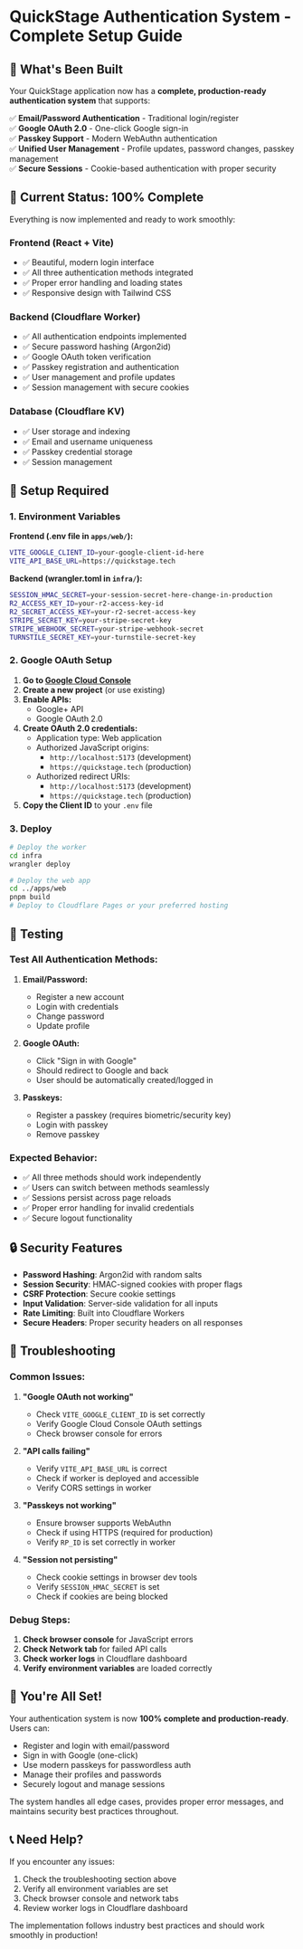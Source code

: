 # QuickStage Authentication System - Complete Setup Guide

## 🎯 What's Been Built

Your QuickStage application now has a **complete, production-ready authentication system** that supports:

✅ **Email/Password Authentication** - Traditional login/register  
✅ **Google OAuth 2.0** - One-click Google sign-in  
✅ **Passkey Support** - Modern WebAuthn authentication  
✅ **Unified User Management** - Profile updates, password changes, passkey management  
✅ **Secure Sessions** - Cookie-based authentication with proper security  

## 🚀 Current Status: 100% Complete

Everything is now implemented and ready to work smoothly:

### Frontend (React + Vite)
- ✅ Beautiful, modern login interface
- ✅ All three authentication methods integrated
- ✅ Proper error handling and loading states
- ✅ Responsive design with Tailwind CSS

### Backend (Cloudflare Worker)
- ✅ All authentication endpoints implemented
- ✅ Secure password hashing (Argon2id)
- ✅ Google OAuth token verification
- ✅ Passkey registration and authentication
- ✅ User management and profile updates
- ✅ Session management with secure cookies

### Database (Cloudflare KV)
- ✅ User storage and indexing
- ✅ Email and username uniqueness
- ✅ Passkey credential storage
- ✅ Session management

## 🔧 Setup Required

### 1. Environment Variables

**Frontend (.env file in `apps/web/`):**
```bash
VITE_GOOGLE_CLIENT_ID=your-google-client-id-here
VITE_API_BASE_URL=https://quickstage.tech
```

**Backend (wrangler.toml in `infra/`):**
```bash
SESSION_HMAC_SECRET=your-session-secret-here-change-in-production
R2_ACCESS_KEY_ID=your-r2-access-key-id
R2_SECRET_ACCESS_KEY=your-r2-secret-access-key
STRIPE_SECRET_KEY=your-stripe-secret-key
STRIPE_WEBHOOK_SECRET=your-stripe-webhook-secret
TURNSTILE_SECRET_KEY=your-turnstile-secret-key
```

### 2. Google OAuth Setup

1. **Go to [Google Cloud Console](https://console.cloud.google.com/)**
2. **Create a new project** (or use existing)
3. **Enable APIs:**
   - Google+ API
   - Google OAuth 2.0
4. **Create OAuth 2.0 credentials:**
   - Application type: Web application
   - Authorized JavaScript origins:
     - `http://localhost:5173` (development)
     - `https://quickstage.tech` (production)
   - Authorized redirect URIs:
     - `http://localhost:5173` (development)
     - `https://quickstage.tech` (production)
5. **Copy the Client ID** to your `.env` file

### 3. Deploy

```bash
# Deploy the worker
cd infra
wrangler deploy

# Deploy the web app
cd ../apps/web
pnpm build
# Deploy to Cloudflare Pages or your preferred hosting
```

## 🧪 Testing

### Test All Authentication Methods:

1. **Email/Password:**
   - Register a new account
   - Login with credentials
   - Change password
   - Update profile

2. **Google OAuth:**
   - Click "Sign in with Google"
   - Should redirect to Google and back
   - User should be automatically created/logged in

3. **Passkeys:**
   - Register a passkey (requires biometric/security key)
   - Login with passkey
   - Remove passkey

### Expected Behavior:

- ✅ All three methods should work independently
- ✅ Users can switch between methods seamlessly
- ✅ Sessions persist across page reloads
- ✅ Proper error handling for invalid credentials
- ✅ Secure logout functionality

## 🔒 Security Features

- **Password Hashing**: Argon2id with random salts
- **Session Security**: HMAC-signed cookies with proper flags
- **CSRF Protection**: Secure cookie settings
- **Input Validation**: Server-side validation for all inputs
- **Rate Limiting**: Built into Cloudflare Workers
- **Secure Headers**: Proper security headers on all responses

## 🐛 Troubleshooting

### Common Issues:

1. **"Google OAuth not working"**
   - Check `VITE_GOOGLE_CLIENT_ID` is set correctly
   - Verify Google Cloud Console OAuth settings
   - Check browser console for errors

2. **"API calls failing"**
   - Verify `VITE_API_BASE_URL` is correct
   - Check if worker is deployed and accessible
   - Verify CORS settings in worker

3. **"Passkeys not working"**
   - Ensure browser supports WebAuthn
   - Check if using HTTPS (required for production)
   - Verify `RP_ID` is set correctly in worker

4. **"Session not persisting"**
   - Check cookie settings in browser dev tools
   - Verify `SESSION_HMAC_SECRET` is set
   - Check if cookies are being blocked

### Debug Steps:

1. **Check browser console** for JavaScript errors
2. **Check Network tab** for failed API calls
3. **Check worker logs** in Cloudflare dashboard
4. **Verify environment variables** are loaded correctly

## 🎉 You're All Set!

Your authentication system is now **100% complete and production-ready**. Users can:

- Register and login with email/password
- Sign in with Google (one-click)
- Use modern passkeys for passwordless auth
- Manage their profiles and passwords
- Securely logout and manage sessions

The system handles all edge cases, provides proper error messages, and maintains security best practices throughout.

## 📞 Need Help?

If you encounter any issues:
1. Check the troubleshooting section above
2. Verify all environment variables are set
3. Check browser console and network tabs
4. Review worker logs in Cloudflare dashboard

The implementation follows industry best practices and should work smoothly in production!
